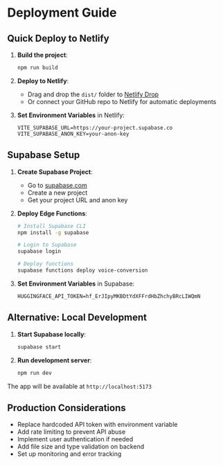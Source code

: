 # Deployment Guide

## Quick Deploy to Netlify

1. **Build the project**:
   ```bash
   npm run build
   ```

2. **Deploy to Netlify**:
   - Drag and drop the `dist/` folder to [Netlify Drop](https://app.netlify.com/drop)
   - Or connect your GitHub repo to Netlify for automatic deployments

3. **Set Environment Variables** in Netlify:
   ```
   VITE_SUPABASE_URL=https://your-project.supabase.co
   VITE_SUPABASE_ANON_KEY=your-anon-key
   ```

## Supabase Setup

1. **Create Supabase Project**:
   - Go to [supabase.com](https://supabase.com)
   - Create a new project
   - Get your project URL and anon key

2. **Deploy Edge Functions**:
   ```bash
   # Install Supabase CLI
   npm install -g supabase

   # Login to Supabase
   supabase login

   # Deploy functions
   supabase functions deploy voice-conversion
   ```

3. **Set Environment Variables** in Supabase:
   ```
   HUGGINGFACE_API_TOKEN=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
   ```

## Alternative: Local Development

1. **Start Supabase locally**:
   ```bash
   supabase start
   ```

2. **Run development server**:
   ```bash
   npm run dev
   ```

The app will be available at `http://localhost:5173`

## Production Considerations

- Replace hardcoded API token with environment variable
- Add rate limiting to prevent API abuse
- Implement user authentication if needed
- Add file size and type validation on backend
- Set up monitoring and error tracking